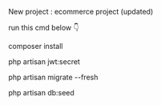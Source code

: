 New project : ecommerce project (updated)

run this cmd below 👇

composer install

php artisan jwt:secret

php artisan migrate --fresh

php artisan db:seed